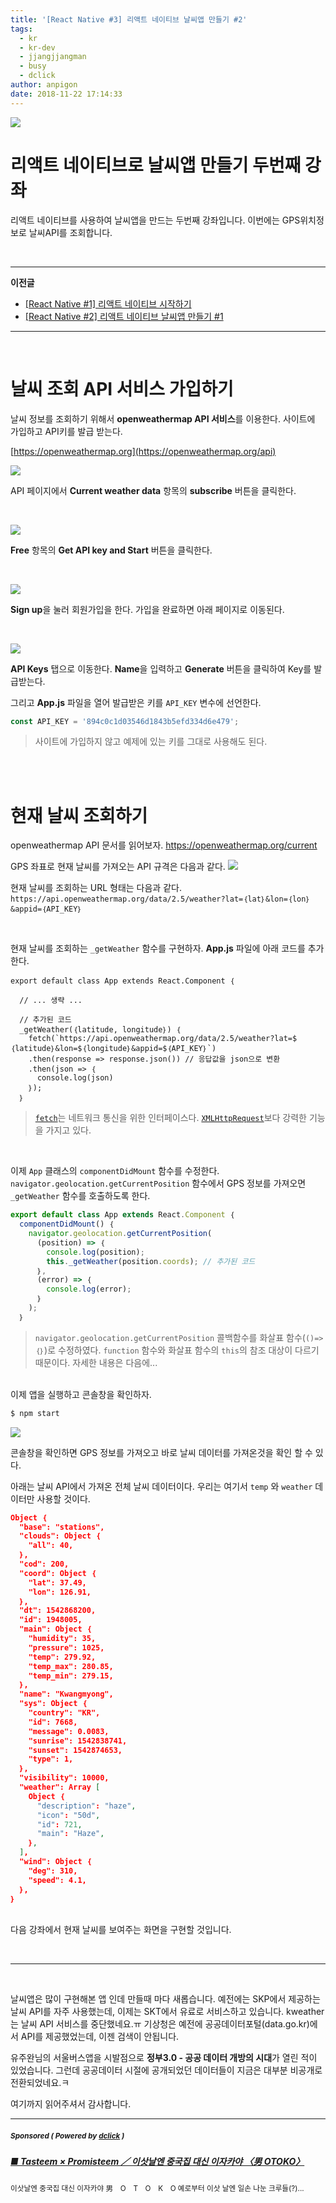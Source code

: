 ```yaml
---
title: '[React Native #3] 리액트 네이티브 날씨앱 만들기 #2'
tags:
  - kr
  - kr-dev
  - jjangjjangman
  - busy
  - dclick
author: anpigon
date: 2018-11-22 17:14:33
---
```


![](https://steemitimages.com/0x0/https://files.steempeak.com/file/steempeak/anpigon/yEuqXKgU-weather-28719_640.png)

# 리액트 네이티브로 날씨앱 만들기 두번째 강좌
리액트 네이티브를 사용하여 날씨앱을 만드는 두번째 강좌입니다. 이번에는 GPS위치정보로 날씨API를 조회합니다.

<br>

---

**이전글**

* [[React Native #1] 리액트 네이티브 시작하기](https://steemit.com/kr/@anpigon/react-native-1--1542639852750)
* [[React Native #2] 리액트 네이티브 날씨앱 만들기 #1](https://steemit.com/kr/@anpigon/react-native-2--1542732103861)

---
<br>

# 날씨 조회 API 서비스 가입하기

날씨 정보를 조회하기 위해서 **openweathermap API  서비스**를 이용한다. 사이트에 가입하고  API키를 발급 받는다.

[https://openweathermap.org](https://openweathermap.org/api)


![](https://ipfs.busy.org/ipfs/QmSiXQKWap2EMNGZaNfiTrCGEHin6Awe7tAQSnwtmmnBJa)

API 페이지에서 **Current weather data** 항목의 **subscribe** 버튼을 클릭한다.

<br>

![](https://ipfs.busy.org/ipfs/QmQ6dNHqZqJ6EMtnf9yPYvvVCCehem5dZtK8vHvcfc3LcG)

**Free** 항목의 **Get API key and Start** 버튼을 클릭한다.

<br>

![](https://ipfs.busy.org/ipfs/Qmddae7vJex4k4mQSkLyo8c7eCswUE29WwyXsknhL7pf5W)

**Sign up**을 눌러 회원가입을 한다. 가입을 완료하면 아래 페이지로 이동된다.

<br>

![](https://ipfs.busy.org/ipfs/QmdkG2BfpaSFVupkzAhBJJ3U3V4mXf6LrgpiDDk49po9wJ)

**API Keys** 탭으로 이동한다. **Name**을 입력하고 **Generate** 버튼을 클릭하여 Key를 발급받는다.

그리고 **App.js** 파일을 열어 발급받은 키를 `API_KEY` 변수에 선언한다. 

```js
const API_KEY = '894c0c1d03546d1843b5efd334d6e479';
```
> 사이트에 가입하지 않고 예제에 있는 키를 그대로 사용해도 된다.

<br><br>

#  현재 날씨 조회하기

openweathermap API  문서를 읽어보자. 
https://openweathermap.org/current

GPS 좌표로 현재 날씨를 가져오는 API 규격은 다음과 같다.
![](https://ipfs.busy.org/ipfs/QmfFS9TjWCLm1cvSY73QUm7dtyKPdKvSoxqAQVddVZjX36)

현재 날씨를 조회하는 URL 형태는 다음과 같다.
 `https://api.openweathermap.org/data/2.5/weather?lat=｛lat｝&lon=｛lon｝&appid=｛API_KEY｝`

<br>

현재 날씨를 조회하는 `_getWeather` 함수를 구현하자. **App.js** 파일에 아래 코드를 추가한다.
```
export default class App extends React.Component ｛

  // ... 생략 ...

  // 추가된 코드
  _getWeather(｛latitude, longitude｝) ｛
    fetch(`https://api.openweathermap.org/data/2.5/weather?lat=$｛latitude｝&lon=$｛longitude｝&appid=$｛API_KEY｝`)
    .then(response => response.json()) // 응답값을 json으로 변환
    .then(json => ｛
      console.log(json)
    ｝);
  ｝
```
> [`fetch`](https://developer.mozilla.org/ko/docs/Web/API/Fetch_API)는 네트워크 통신을 위한 인터페이스다.  [`XMLHttpRequest`](https://developer.mozilla.org/ko/docs/XMLHttpRequest)보다 강력한 기능을 가지고 있다.

<br>

이제 `App` 클래스의 `componentDidMount` 함수를 수정한다. `navigator.geolocation.getCurrentPosition` 함수에서 GPS 정보를 가져오면 `_getWeather` 함수를 호출하도록 한다.

```js
export default class App extends React.Component ｛
  componentDidMount() ｛
    navigator.geolocation.getCurrentPosition(
      (position) => ｛
        console.log(position);
        this._getWeather(position.coords); // 추가된 코드
      ｝, 
      (error) => ｛
        console.log(error);
      ｝
    );
  ｝
```
> `navigator.geolocation.getCurrentPosition` 콜백함수를 화살표 함수(`()=>｛｝`)로 수정하였다. `function` 함수와 화살표 함수의 `this`의 참조 대상이 다르기 때문이다. 자세한 내용은 다음에...


<br>이제 앱을 실행하고 콘솔창을 확인하자.

 ```bash
$ npm start
```

![](https://ipfs.busy.org/ipfs/QmdMuj9ehvWMs2meZZn73guLV5CZZqt6RboGsg1wT11ZHX)

콘솔창을 확인하면 GPS 정보를 가져오고 바로 날씨 데이터를 가져온것을 확인 할 수 있다.

아래는 날씨 API에서 가져온 전체 날씨 데이터이다. 우리는 여기서 `temp` 와 `weather` 데이터만 사용할 것이다.

```json
Object ｛
  "base": "stations",
  "clouds": Object ｛
    "all": 40,
  ｝,
  "cod": 200,
  "coord": Object ｛
    "lat": 37.49,
    "lon": 126.91,
  ｝,
  "dt": 1542868200,
  "id": 1948005,
  "main": Object ｛
    "humidity": 35,
    "pressure": 1025,
    "temp": 279.92,
    "temp_max": 280.85,
    "temp_min": 279.15,
  ｝,
  "name": "Kwangmyong",
  "sys": Object ｛
    "country": "KR",
    "id": 7668,
    "message": 0.0083,
    "sunrise": 1542838741,
    "sunset": 1542874653,
    "type": 1,
  ｝,
  "visibility": 10000,
  "weather": Array [
    Object ｛
      "description": "haze",
      "icon": "50d",
      "id": 721,
      "main": "Haze",
    ｝,
  ],
  "wind": Object ｛
    "deg": 310,
    "speed": 4.1,
  ｝,
｝
```

<br>다음 강좌에서 현재 날씨를 보여주는 화면을 구현할 것입니다.

<br>

___

<br>

 날씨앱은 많이 구현해본 앱 인데 만들때 마다 새롭습니다. 예전에는 SKP에서 제공하는 날씨 API를 자주 사용했는데, 이제는 SKT에서 유료로 서비스하고 있습니다. kweather는 날씨 API 서비스를 중단했네요.ㅠ 기상청은 예전에 공공데이터포털(data.go.kr)에서 API를 제공했었는데, 이젠 검색이 안됩니다.

유주완님의 서울버스앱을 시발점으로 **정부3.0 - 공공 데이터 개방의 시대**가 열린 적이 있었습니다. 그런데 공공데이터 시절에 공개되었던 데이터들이 지금은 대부분 비공개로 전환되었네요.ㅋ

여기까지 읽어주셔서 감사합니다.



---

#####  <sub> **Sponsored ( Powered by [dclick](https://www.dclick.io) )** </sub>
##### [■ Tasteem × Promisteem ／ 이삿날엔 중국집 대신 이자카야 〈男 OTOKO〉](https://api.dclick.io/v1/c?x=eyJhbGciOiJIUzI1NiIsInR5cCI6IkpXVCJ9.eyJjIjoiYW5waWdvbiIsInMiOiJyZWFjdC1uYXRpdmUtMy0yLTE1NDI4NzQ0NzIxMTAiLCJhIjpbInQtODc5Il0sInVybCI6Imh0dHBzOi8vc3RlZW1pdC5jb20vdGFzdGVlbS9Aa2ltZWdnZ2cvdGFzdGVlbS01YmYwMGUiLCJpYXQiOjE1NDI4NzQ0NzIsImV4cCI6MTg1ODIzNDQ3Mn0.0Sc3aopWOFj9bbvSoVMQO7rN2OZyLVXKJofztg-xCJo)
<sup>이삿날엔 중국집 대신 이자카야 男　O　T　O　K　O 예로부터 이삿 날엔 일손 나눈 크루들(?)...</sup>
</center>